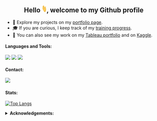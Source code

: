 <h2 align='center'>Hello <img src="https://raw.githubusercontent.com/ABSphreak/ABSphreak/master/gifs/Hi.gif" height="25px" width="15px">, welcome to my Github profile</h2>
 
- 🥝 Explore my projects on my [portfolio page](https://123kiwi.github.io/portfolio/).
- 🎓 If you are curious, I keep track of my [training progress](https://github.com/123kiwi/Certifications).
- 🤖 You can also see my work on my [Tableau portfolio](https://public.tableau.com/app/profile/matthew.selwyn/vizzes) and on [Kaggle](https://www.kaggle.com/matthewselwyn).

#### Languages and Tools:

![](https://img.shields.io/badge/Python-3776AB?style=for-the-badge&logo=python&logoColor=white)
![](https://img.shields.io/badge/MySQL-CC2927?style=for-the-badge&logo=mysql&logoColor=white)
![](https://img.shields.io/badge/power_bi-F2C811?style=for-the-badge&logo=powerbi&logoColor=black)

#### Contact:

[![](https://img.shields.io/badge/LinkedIn-36a9ae?style=for-the-badge&logo=linkedin&logoColor=white)](https://www.linkedin.com/in/matthewselwyn/)

#### Stats:

[![Top Langs](https://github-readme-stats.vercel.app/api/top-langs/?username=123kiwi&layout=donut-vertical)](https://github.com/123kiwi/github-readme-stats)


<details close>
 <summary> <b>Acknowledgements:</b> </summary>
  
  - [Skills badges](https://shields.io/)
  
</details>

<!---
123kiwi/123kiwi is a ✨ special ✨ repository because its `README.md` (this file) appears on your GitHub profile.
You can click the Preview link to take a look at your changes.
--->
